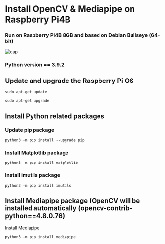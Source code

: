 # Install OpenCV & Mediapipe on Raspberry Pi4B

### Run on Raspberry Pi4B 8GB and based on Debian Bullseye (64-bit)
![cap](https://github.com/kwoksir/install-mediapipe-on-Raspberry-pi-4/assets/61585411/3891a342-865f-4fa5-9dfd-1ae82bd10c87)

### Python version == 3.9.2

## Update and upgrade the Raspberry Pi OS
```sudo apt-get update```

```sudo apt-get upgrade```

## Install Python related packages

### Update pip package

```python3 -m pip install --upgrade pip```

### Install Matplotlib package

```python3 -m pip install matplotlib```

### Install imutils package

```python3 -m pip install imutils```

## Install Mediapipe package (OpenCV will be installed automatically (opencv-contrib-python==4.8.0.76)

Install Mediapipe 

```python3 -m pip install mediapipe```

